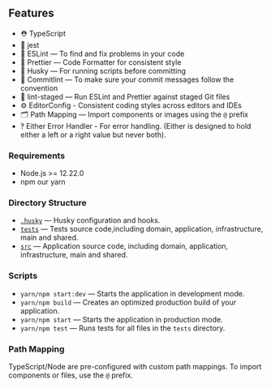 ## Features

- ⛑ TypeScript
- 🧪 jest
- 📏 ESLint — To find and fix problems in your code
- 💖 Prettier — Code Formatter for consistent style
- 🐶 Husky — For running scripts before committing
- 🚓 Commitlint — To make sure your commit messages follow the convention
- 🚫 lint-staged — Run ESLint and Prettier against staged Git files
- ⚙️ EditorConfig - Consistent coding styles across editors and IDEs
- 🗂 Path Mapping — Import components or images using the `@` prefix
- ‽ Either Error Handler - For error handling. (Either is designed to hold either a left or a right value but never both).

### Requirements

- Node.js >= 12.22.0
- npm our yarn

### Directory Structure

- [`.husky`](.husky) — Husky configuration and hooks.<br>
- [`tests`](./tests) — Tests source code,including domain, application, infrastructure, main and shared.<br>
- [`src`](./src) — Application source code, including domain, application, infrastructure, main and shared.<br>

### Scripts

- `yarn/npm start:dev` — Starts the application in development mode.
- `yarn/npm build` — Creates an optimized production build of your application.
- `yarn/npm start` — Starts the application in production mode.
- `yarn/npm test` — Runs tests for all files in the `tests` directory.

### Path Mapping

TypeScript/Node are pre-configured with custom path mappings. To import components or files, use the `@` prefix.
